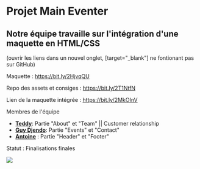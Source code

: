 # Projet Main Eventer

## Notre équipe travaille sur l'intégration d'une maquette en HTML/CSS

(ouvrir les liens dans un nouvel onglet, [target="_blank"] ne fontionant pas sur GitHub)

Maquette : https://bit.ly/2HjvqQU

Repo des assets et consiges : https://bit.ly/2T1NtfN

Lien de la maquette intégrée : https://bit.ly/2MkOInV

Membres de l'équipe

- [**Teddy**](https://github.com/Elleonors): Partie "About" et "Team" || Customer relationship
- [**Guy Djendo**](https://github.com/Ho-Be-One): Partie "Events" et "Contact"
- [**Antoine**](https://github.com/AntoineDia) : Partie "Header" et "Footer"

Statut : Finalisations finales


<img src="https://image.noelshack.com/fichiers/2019/04/2/1548112806-sans-titre.png">
